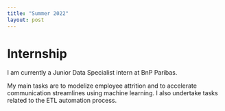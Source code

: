 ```yaml
---
title: "Summer 2022"
layout: post 
---
```


# Internship

I am currently a Junior Data Specialist intern at BnP Paribas.

My main tasks are to modelize employee attrition and to accelerate
communication streamlines using machine learning. I also undertake
tasks related to the ETL automation process.

